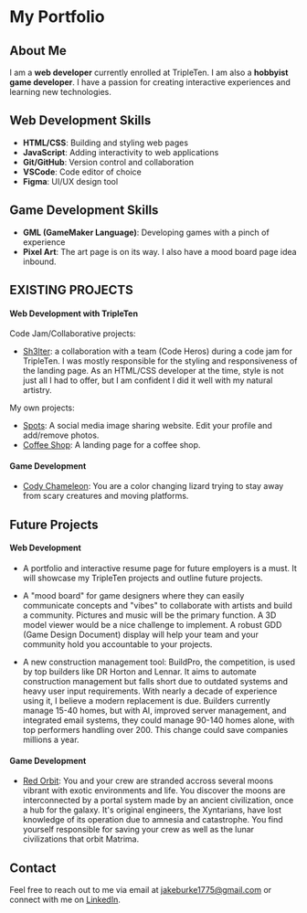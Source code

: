 # My Portfolio

## About Me
I am a **web developer** currently enrolled at TripleTen. I am also a **hobbyist game developer**. I have a passion for creating interactive experiences and learning new technologies.

## Web Development Skills
- **HTML/CSS**: Building and styling web pages
- **JavaScript**: Adding interactivity to web applications
- **Git/GitHub**: Version control and collaboration
- **VSCode**: Code editor of choice
- **Figma**: UI/UX design tool

## Game Development Skills
- **GML (GameMaker Language)**: Developing games with a pinch of experience
- **Pixel Art**: The art page is on its way. I also have a mood board page idea inbound.

## EXISTING PROJECTS
#### Web Development with TripleTen
Code Jam/Collaborative projects:
- [Sh3lter](https://00h00w.github.io/CodeJamJanuary/): a collaboration with a team (Code Heros) during a code jam for TripleTen. I was mostly responsible for the styling and responsiveness of the landing page. As an HTML/CSS developer at the time, style is not just all I had to offer, but I am confident I did it well with my natural artistry.

My own projects:
- [Spots](https://jakeburke1775.github.io/se_project_spots/): A social media image sharing website. Edit your profile and add/remove photos.
- [Coffee Shop](#): A landing page for a coffee shop. 

#### Game Development
- [Cody Chameleon](https://jakeburke1775.github.io/CodyChameleon/): You are a color changing lizard trying to stay away from scary creatures and moving platforms. 

## Future Projects
#### Web Development

- A portfolio and interactive resume page for future employers is a must. It will showcase my TripleTen projects and outline future projects.
  
- A "mood board" for game designers where they can easily communicate concepts and "vibes" to collaborate with artists and build a community. Pictures and music will be the primary function. A 3D model viewer would be a nice challenge to implement. A robust GDD (Game Design Document) display will help your team and your community hold you accountable to your projects.

- A new construction management tool: BuildPro, the competition, is used by top builders like DR Horton and Lennar. It aims to automate construction management but falls short due to outdated systems and heavy user input requirements. With nearly a decade of experience using it, I believe a modern replacement is due. Builders currently manage 15-40 homes, but with AI, improved server management, and integrated email systems, they could manage 90-140 homes alone, with top performers handling over 200. This change could save companies millions a year.

#### Game Development
- [Red Orbit](#): You and your crew are stranded accross several moons vibrant with exotic environments and life. You discover the moons are interconnected by a portal system made by an ancient civilization, once a hub for the galaxy. It's original engineers, the Xyntarians, have lost knowledge of its operation due to amnesia and catastrophe. You find yourself responsible for saving your crew as well as the lunar civilizations that orbit Matrima.
  
## Contact
Feel free to reach out to me via email at [jakeburke1775@gmail.com](mailto:jakeburke1775@gmail.com) or connect with me on [LinkedIn](#).

<!--
**jakeburke1775/jakeburke1775** is a ✨ _special_ ✨ repository because its `README.md` (this file) appears on your GitHub profile.

Here are some ideas to get you started:

- 🔭 I’m currently working on ...
- 🌱 I’m currently learning ...
- 👯 I’m looking to collaborate on ...
- 🤔 I’m looking for help with ...
- 💬 Ask me about ...
- 📫 How to reach me: ...
- 😄 Pronouns: ...
- ⚡ Fun fact: ...
-->
